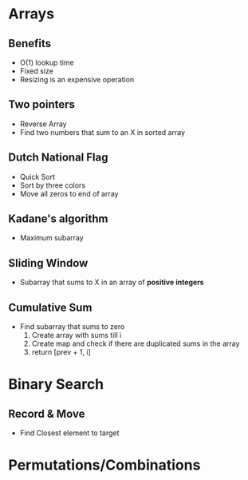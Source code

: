 # Arrays 

## Benefits

- O(1) lookup time
- Fixed size 
- Resizing is an expensive operation

## Two pointers

- Reverse Array
- Find two numbers that sum to an X in sorted array
  
## Dutch National Flag

- Quick Sort
- Sort by three colors 
- Move all zeros to end of array

## Kadane's algorithm 

- Maximum subarray 

## Sliding​​ Window 

- Subarray that sums to X in an array of **positive integers**

## Cumulative Sum

- Find subarray that sums to zero 
  1. Create array with sums till i
  2. Create map and check if there are duplicated sums in the array
  3. return [prev + 1, i]

# Binary Search

## Record & Move

- Find Closest element to target 

# Permutations/Combinations




